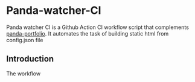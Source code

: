 # Panda-watcher-CI

Panda watcher CI is a Github Action CI workflow script that complements [panda-portfolio](https://www.npmjs.com/package/panda-portfolio). It automates the task of building static html from config.json file

## Introduction

The workflow
